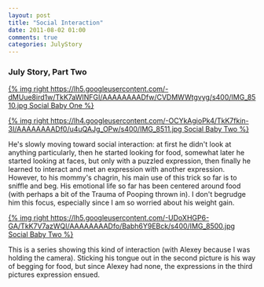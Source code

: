 ```yaml
---
layout: post
title: "Social Interaction"
date: 2011-08-02 01:00
comments: true
categories: JulyStory
---
```


### July Story, Part Two

[{% img right https://lh5.googleusercontent.com/-dMUue8ird1w/TkK7aWINFGI/AAAAAAAADfw/CVDMWWtgvyg/s400/IMG_8510.jpg Social Baby One %}](https://picasaweb.google.com/lh/photo/TGcYi39MAUzTc-M2BC_D_IJ35BGm6sSypNLNdcLlep0?feat=directlink)

[{% img right https://lh4.googleusercontent.com/-OCYkAgioPk4/TkK7fkin-3I/AAAAAAAADf0/u4uQAJg_OPw/s400/IMG_8511.jpg Social Baby Two %}](https://picasaweb.google.com/lh/photo/NkO78pXRnIe2qY3xL2G8A4J35BGm6sSypNLNdcLlep0?feat=directlink)

 
He's slowly moving toward social interaction: at first he didn't look
at anything particularly, then he started looking for food, somewhat
later he started looking at faces, but only with a puzzled expression,
then finally he learned to interact and met an expression with another
expression.  However, to his mommy's chagrin, his main use of this
trick so far is to sniffle and beg. <!--more--> His emotional life so far has been
centered around food (with perhaps a bit of the Trauma of Pooping
thrown in). I don't begrudge him this focus, especially since I am so
worried about his weight gain.

[{% img right https://lh5.googleusercontent.com/-UDoXHGP6-GA/TkK7V7azWQI/AAAAAAAADfo/Babh6Y9EBck/s400/IMG_8500.jpg Social Baby Two %}](https://picasaweb.google.com/lh/photo/hz3cmw3ab3UkdwvoZArcDIJ35BGm6sSypNLNdcLlep0?feat=directlink)



This is a series showing this kind of interaction (with Alexey because
I was holding the camera). Sticking his tongue out in the second picture
is his way of begging for food, but since Alexey had none, the expressions 
in the third pictures expression ensued. 